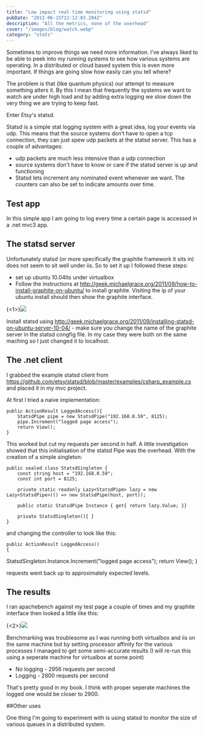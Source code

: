 ```yaml
---
title: "Low impact real time monitoring using statsd"
pubDate: "2012-06-15T22:12:03.284Z"
description: "All the metrics, none of the overhead"
cover: "/images/blog/watch.webp"
category: "stats"
---
```


Sometimes to improve things we need more information. I&rsquo;ve always liked to be able to peek into my running systems to see how various systems are operating. In a distributed or cloud based system this is even more important. If things are going slow how easily can you tell where?

The problem is that (like quantum physics) our attempt to measure something alters it. By this I mean that frequently the systems we want to watch are under high load and by adding extra logging we slow down the very thing we are trying to keep fast.

Enter Etsy's statsd.

Statsd is a simple stat logging system with a great idea, log your events via udp. This means that the source systems don&rsquo;t have to open a tcp connection, they can just spew udp packets at the statsd server. This has a couple of advantages:

- udp packets are much less intensive than a udp connection
- source systems don't have to know or care if the statsd server is up and functioning
- Statsd lets increment any nominated event whenever we want. The counters can also be set to indicate amounts over time.

## Test app

In this simple app I am going to log every time a certain page is accessed in a .net mvc3 app.

## The statsd server

Unfortunately statsd (or more specifically the graphite framework it sits in) does not seem to sit well under iis. So to set it up I followed these steps:

- set up ubuntu 10.04lts under virtualbox
- Follow the instructions at http://geek.michaelgrace.org/2011/09/how-to-install-graphite-on-ubuntu/ to install graphite. Visiting the ip of your ubuntu install should then show the graphite interface.

{<1>}![](https://shiggsatwork.co.uk/content/images/2014/Mar/f1jll3.png)

Install statsd using http://geek.michaelgrace.org/2011/09/installing-statsd-on-ubuntu-server-10-04/ - make sure you change the name of the graphite server in the statsd congfig file. In my case they were both on the same maching so I just changed it to localhost.

## The .net client

I grabbed the example statsd client from https://github.com/etsy/statsd/blob/master/examples/csharp_example.cs and placed it in my mvc project.

At first I tried a naive implementation:

    public ActionResult LoggedAccess(){
    	StatsdPipe pipe = new StatsdPipe("192.168.0.59", 8125);
    	pipe.Increment("logged page access");
    	return View();
    }

This worked but cut my requests per second in half. A little investigation showed that this initialisation of the statsd Pipe was the overhead. With the creation of a simple singleton:

    public sealed class StatsdSingleton {
    	const string host = "192.168.0.59";
        const int port = 8125;

        private static readonly Lazy<StatsdPipe> lazy = new Lazy<StatsdPipe>(() => new StatsdPipe(host, port));

        public static StatsdPipe Instance { get{ return lazy.Value; }}

        private StatsdSingleton(){ }
    }

and changing the controller to look like this:

    public ActionResult LoggedAccess()
    {

StatsdSingleton.Instance.Increment("logged page access");
return View();
}

requests went back up to approximately expected levels.

## The results

I ran apachebench against my test page a couple of times and my graphite interface then looked a little like this:

{<2>}![](https://shiggsatwork.co.uk/content/images/2014/Mar/rjfk06.png)

Benchmarking was troublesome as I was running both virtualbox and iis on the same machine but by setting processor affinity for the various processes I managed to get some semi-accurate results (I will re-run this using a seperate machine for virtualbox at some point)

- No logging - 2956 requests per second
- Logging - 2800 requests per second

That's pretty good in my book. I think with proper seperate machines the logged one would be closer to 2900.

##Other uses

One thing I'm going to experiment with is using statsd to monitor the size of various queues in a distributed system.
